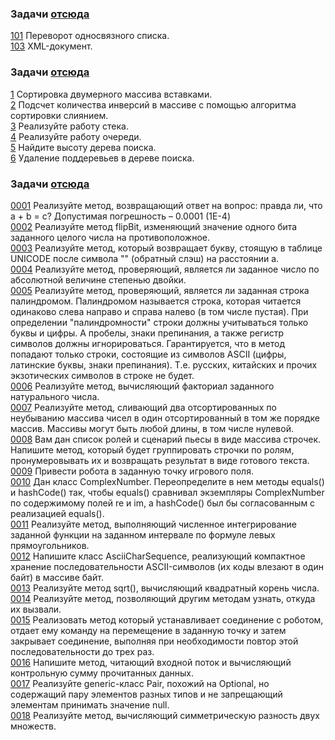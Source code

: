 ### Задачи [отсюда](http://acm.sgu.ru/mobiledev17/problemset.php)    
[101](src/list-reverse.java) Переворот односвязного списка.   
[103](src/xmldoc.java) XML-документ.   
   
    
	
### Задачи [отсюда](https://openedu.ru/course/ITMOUniversity/PADS/)   
   
[1](src/sortland.java) Сортировка двумерного массива вставками.  
[2](src/inversionscount.java) Подсчет количества инверсий в массиве с помощью алгоритма сортировки слиянием.  
[3](src/stack.java) Реализуйте работу стека.   
[4](src/fifo.java) Реализуйте работу очереди.  
[5](src/binarytreeheight.java) Найдите высоту дерева поиска.  
[6](src/binarysubtreeremove.java) Удаление поддеревьев в дереве поиска.  
  
  
  
### Задачи [отсюда](https://stepik.org/course/187/syllabus)    
  
[0001](src/0001.java) Реализуйте метод, возвращающий ответ на вопрос: правда ли, что a + b = c? Допустимая погрешность – 0.0001 (1E-4)  
[0002](src/0002.java) Реализуйте метод flipBit, изменяющий значение одного бита заданного целого числа на противоположное.  
[0003](src/0003.java) Реализуйте метод, который возвращает букву, стоящую в таблице UNICODE после символа "\" (обратный слэш) на расстоянии a.  
[0004](src/0004.java) Реализуйте метод, проверяющий, является ли заданное число по абсолютной величине степенью двойки.  
[0005](src/0005.java) Реализуйте метод, проверяющий, является ли заданная строка палиндромом. Палиндромом называется строка, которая читается одинаково слева направо и справа налево (в том числе пустая). При определении "палиндромности" строки должны учитываться только буквы и цифры. А пробелы, знаки препинания, а также регистр символов должны игнорироваться. Гарантируется, что в метод попадают только строки, состоящие из символов ASCII (цифры, латинские буквы, знаки препинания). Т.е. русских, китайских и прочих экзотических символов в строке не будет.  
[0006](src/0006.java) Реализуйте метод, вычисляющий факториал заданного натурального числа.  
[0007](src/0007.java) Реализуйте метод, сливающий два отсортированных по неубыванию массива чисел в один отсортированный в том же порядке массив. Массивы могут быть любой длины, в том числе нулевой.  
[0008](src/0008.java) Вам дан список ролей и сценарий пьесы в виде массива строчек. Напишите метод, который будет группировать строчки по ролям, пронумеровывать их и возвращать результат в виде готового текста.  
[0009](src/0009.java) Привести робота в заданную точку игрового поля.  
[0010](src/0010.java) Дан класс ComplexNumber. Переопределите в нем методы equals() и hashCode() так, чтобы equals() сравнивал экземпляры ComplexNumber по содержимому полей re и im, а hashCode() был бы согласованным с реализацией equals().  
[0011](src/0011.java) Реализуйте метод, выполняющий численное интегрирование заданной функции на заданном интервале по формуле левых прямоугольников.  
[0012](src/0012.java) Напишите класс AsciiCharSequence, реализующий компактное хранение последовательности ASCII-символов (их коды влезают в один байт) в массиве байт.  
[0013](src/0013.java) Реализуйте метод sqrt(), вычисляющий квадратный корень числа.  
[0014](src/0014.java) Реализуйте метод, позволяющий другим методам узнать, откуда их вызвали.  
[0015](src/0015.java) Реализовать метод который устанавливает соединение с роботом, отдает ему команду на перемещение в заданную точку и затем закрывает соединение, выполняя при необходимости повтор этой последовательности до трех раз.  
[0016](src/0016.java) Напишите метод, читающий входной поток и вычисляющий контрольную сумму прочитанных данных.  
[0017](src/0017.java) Реализуйте generic-класс Pair, похожий на Optional, но содержащий пару элементов разных типов и не запрещающий элементам принимать значение null.  
[0018](src/0018.java) Реализуйте метод, вычисляющий симметрическую разность двух множеств.  
